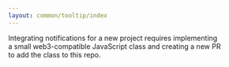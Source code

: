 ```yaml
---
layout: common/tooltip/index
---
```


Integrating notifications for a new project requires implementing <br /> a small web3-compatible JavaScript class and creating a new PR <br /> to add the class to this repo.